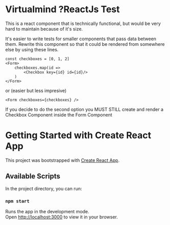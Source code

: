 # Virtualmind ?ReactJs Test

This is a react component that is technically functional, but would be very hard to maintain because of it's size.

It's easier to write tests for smaller components that pass data between them. Rewrite this component so that it could be rendered from somewhere else by using these lines.

```
const checkboxes = [0, 1, 2]
<Form>
	checkboxes.map(id =>
		<Checkbox key={id} id={id}/>
	)
</Form>
```

or (easier but less impresive)
```
<Form checkboxes={checkboxes} />
```

If you decide to do the second option you MUST STILL create and render a Checkbox Component inside the Form Component

# Getting Started with Create React App

This project was bootstrapped with [Create React App](https://github.com/facebook/create-react-app).

## Available Scripts

In the project directory, you can run:

### `npm start`

Runs the app in the development mode.\
Open [http://localhost:3000](http://localhost:3000) to view it in your browser.
